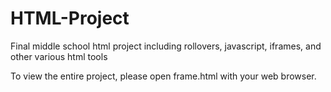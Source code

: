 # HTML-Project
Final middle school html project including rollovers, javascript, iframes, and other various html tools

To view the entire project, please open frame.html with your web browser.
